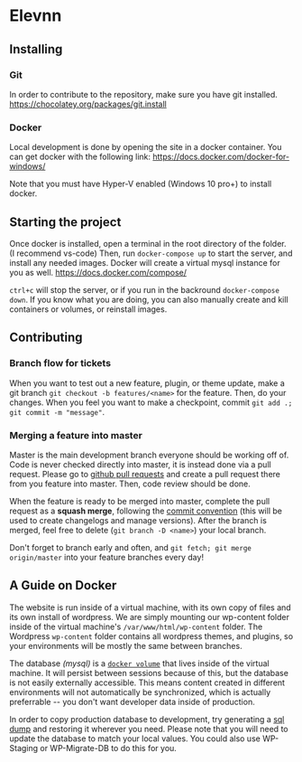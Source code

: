 # Elevnn


## Installing
### Git
In order to contribute to the repository, make sure you have git installed.
https://chocolatey.org/packages/git.install

### Docker
Local development is done by opening the site in a docker container. You can get docker with the following link:
https://docs.docker.com/docker-for-windows/

Note that you must have Hyper-V enabled (Windows 10 pro+) to install docker.


## Starting the project
Once docker is installed, open a terminal in the root directory of the folder. (I recommend vs-code)
Then, run `docker-compose up` to start the server, and install any needed images. Docker will create a virtual mysql instance 
for you as well.
https://docs.docker.com/compose/

`ctrl+c` will stop the server, or if you run in the backround `docker-compose down`. If you know what you are doing, you can also
manually create and kill containers or volumes, or reinstall images.


## Contributing
### Branch flow for tickets
When you want to test out a new feature, plugin, or theme update, make a git branch `git checkout -b features/<name>` for the feature.
Then, do your changes. When you feel you want to make a checkpoint, commit `git add .; git commit -m "message"`.

### Merging a feature into master
Master is the main development branch everyone should be working off of. Code is never checked directly into master, it is instead
done via a pull request. Please go to [github pull requests](https://github.com/mrthetford/Elevnn/pulls) and create a pull request there
from you feature into master. Then, code review should be done.

When the feature is ready to be merged into master, complete the pull request as a **squash merge**, following the [commit convention](https://www.conventionalcommits.org/en/v1.0.0-beta.2/) (this will be used to create changelogs and manage versions). After the branch is merged, feel free to delete (`git branch -D <name>`) your local branch. 

Don't forget to branch early and often, and `git fetch; git merge origin/master` into your feature branches every day!


## A Guide on Docker
The website is run inside of a virtual machine, with its own copy of files and its own install of wordpress.
We are simply mounting our wp-content folder inside of the virtual machine's `/var/www/html/wp-content` folder.
The Wordpress `wp-content` folder contains all wordpress themes, and plugins, so your environments will be mostly the same
between branches.

The database *(mysql)* is a [`docker volume`](https://docs.docker.com/storage/volumes/) that lives inside of the virtual machine. 
It will persist between sessions because of this, but the database is not easily externally accessible. This means content created
in different environments will not automatically be synchronized, which is actually preferrable -- you don't want developer data
inside of production.

In order to copy production database to development, try generating a [sql dump](https://docs.docker.com/samples/library/mysql/#creating-database-dumps) and restoring it wherever you need.
Please note that you will need to update the database to match your local values. You could also use WP-Staging or WP-Migrate-DB to do this
for you.